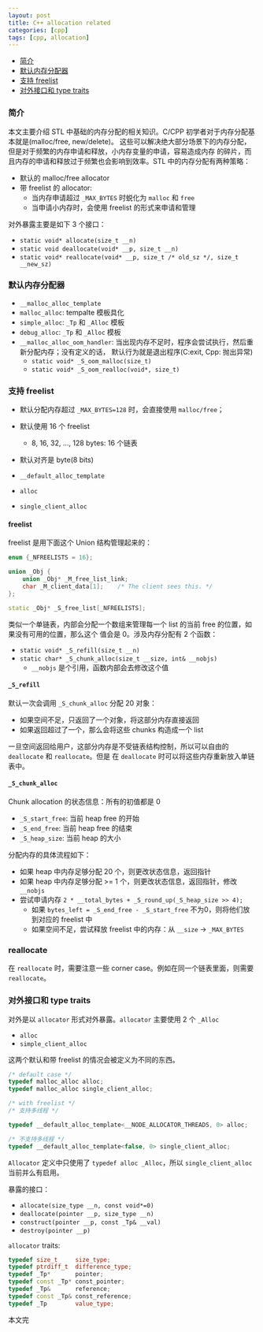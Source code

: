 ```yaml
---
layout: post
title: C++ allocation related
categories: [cpp]
tags: [cpp, allocation]
---
```


+ [简介](#intro)
+ [默认内存分配器](#malloc-alloc-tempalte)
+ [支持 freelist](#malloc-alloc-freelist)
+ [对外接口和 type traits](#allocator-type-traits)

<a id="intro"></a>

### 简介

本文主要介绍 STL 中基础的内存分配的相关知识。C/CPP 初学者对于内存分配基本就是(malloc/free, new/delete)。
这些可以解决绝大部分场景下的内存分配，但是对于频繁的内存申请和释放，小内存变量的申请，容易造成内存
的碎片，而且内存的申请和释放过于频繁也会影响到效率。STL 中的内存分配有两种策略：

+ 默认的 malloc/free allocator
+ 带 freelist 的 allocator:
  + 当内存申请超过 `_MAX_BYTES` 时蜕化为 `malloc` 和 `free`
  + 当申请小内存时，会使用 freelist 的形式来申请和管理

对外暴露主要是如下 3 个接口：

+ `static void* allocate(size_t __n)`
+ `static void deallocate(void* __p, size_t __n)`
+ `static void* reallocate(void* __p, size_t /* old_sz */, size_t __new_sz)`

<a id="malloc-alloc-template"></a>

### 默认内存分配器

+ `__malloc_alloc_template`
+ `malloc_alloc`: tempalte 模板具化
+ `simple_alloc`: `_Tp` 和 `_Alloc` 模板
+ `debug_alloc`: `_Tp` 和 `_Alloc` 模板
+ `__malloc_alloc_oom_handler`: 当出现内存不足时，程序会尝试执行，然后重新分配内存；没有定义的话，
默认行为就是退出程序(C:exit, Cpp: 抛出异常)
  + `static void* _S_oom_malloc(size_t)`
  + `static void* _S_oom_realloc(void*, size_t)`

<a id="malloc-alloc-freelist"></a>

### 支持 freelist

+ 默认分配内存超过 `_MAX_BYTES=128` 时，会直接使用 `malloc/free`；
+ 默认使用 16 个 freelist
  + 8, 16, 32, ..., 128 bytes: 16 个链表
+ 默认对齐是 byte(8 bits)

+ `__default_alloc_template`
+ `alloc`
+ `single_client_alloc`

#### freelist

freelist 是用下面这个 Union 结构管理起来的：

```cpp
enum {_NFREELISTS = 16};

union _Obj {
    union _Obj* _M_free_list_link;
    char _M_client_data[1];    /* The client sees this. */
};

static _Obj* _S_free_list[_NFREELISTS];
```

类似一个单链表，内部会分配一个数组来管理每一个 list 的当前 free 的位置，如果没有可用的位置，那么这个
值会是 0。涉及内存分配有 2 个函数：

+ `static void* _S_refill(size_t __n)`
+ `static char* _S_chunk_alloc(size_t __size, int& __nobjs)`
  + `__nobjs` 是个引用，函数内部会去修改这个值

#### `_S_refill`

默认一次会调用 `_S_chunk_alloc` 分配 20 对象：

+ 如果空间不足，只返回了一个对象，将这部分内存直接返回
+ 如果返回超过了一个，那么会将这些 chunks 构造成一个 list

一旦空间返回给用户，这部分内存是不受链表结构控制，所以可以自由的 `deallocate` 和 `reallocate`。但是
在 `deallocate` 时可以将这些内存重新放入单链表中。


#### `_S_chunk_alloc`

Chunk allocation 的状态信息：所有的初值都是 0

+ `_S_start_free`: 当前 heap free 的开始
+ `_S_end_free`: 当前 heap free 的结束
+ `_S_heap_size`: 当前 heap 的大小

分配内存的具体流程如下：

+ 如果 heap 中内存足够分配 20 个，则更改状态信息，返回指针
+ 如果 heap 中内存足够分配 >= 1 个，则更改状态信息，返回指针，修改 `__nobjs`
+ 尝试申请内存 `2 * __total_bytes + _S_round_up(_S_heap_size >> 4);`
  + 如果 `bytes_left = _S_end_free - _S_start_free` 不为0，则将他们放到对应的 freelist 中
  + 如果空间不足，尝试释放 freelist 中的内存：从 `__size` -> `_MAX_BYTES`

<a id="allocator-type-traits"></a>

### reallocate

在 `reallocate` 时，需要注意一些 corner case。例如在同一个链表里面，则需要 `reallocate`。

### 对外接口和 type traits

对外是以 `allocator` 形式对外暴露。`allocator` 主要使用 2 个 `_Alloc`

+ `alloc`
+ `simple_client_alloc`

这两个默认和带 freelist 的情况会被定义为不同的东西。

```cpp
/* default case */
typedef malloc_alloc alloc;
typedef malloc_alloc single_client_alloc;

/* with freelist */
/* 支持多线程 */

typedef __default_alloc_template<__NODE_ALLOCATOR_THREADS, 0> alloc;

/* 不支持多线程 */
typedef __default_alloc_template<false, 0> single_client_alloc;
```

`Allocator` 定义中只使用了 `typedef alloc _Alloc`，所以 `single_client_alloc` 当前并么有启用。

暴露的接口：

+ `allocate(size_type __n, const void*=0)`
+ `deallocate(pointer __p, size_type __n)`
+ `construct(pointer __p, const _Tp& __val)`
+ `destroy(pointer __p)`

`allocator` traits:

```cpp
typedef size_t     size_type;
typedef ptrdiff_t  difference_type;
typedef _Tp*       pointer;
typedef const _Tp* const_pointer;
typedef _Tp&       reference;
typedef const _Tp& const_reference;
typedef _Tp        value_type;
```

本文完
